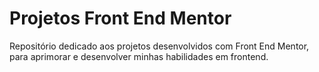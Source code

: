 # Projetos Front End Mentor

Repositório dedicado aos projetos desenvolvidos com Front End Mentor, para aprimorar e desenvolver minhas habilidades em frontend.
